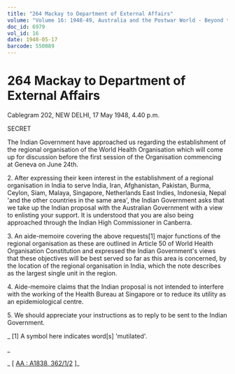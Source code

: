 ```yaml
---
title: "264 Mackay to Department of External Affairs"
volume: "Volume 16: 1948-49, Australia and the Postwar World - Beyond the Region"
doc_id: 6979
vol_id: 16
date: 1948-05-17
barcode: 550089
---
```


# 264 Mackay to Department of External Affairs

Cablegram 202, NEW DELHI, 17 May 1948, 4.40 p.m.

SECRET

The Indian Government have approached us regarding the establishment of the regional organisation of the World Health Organisation which will come up for discussion before the first session of the Organisation commencing at Geneva on June 24th.

2\. After expressing their keen interest in the establishment of a regional organisation in India to serve India, Iran, Afghanistan, Pakistan, Burma, Ceylon, Siam, Malaya, Singapore, Netherlands East Indies, Indonesia, Nepal 'and the other countries in the same area', the Indian Government asks that we take up the Indian proposal with the Australian Government with a view to enlisting your support. It is understood that you are also being approached through the Indian High Commissioner in Canberra.

3\. An aide-memoire covering the above requests[1] major functions of the regional organisation as these are outlined in Article 50 of World Health Organisation Constitution and expressed the Indian Government's views that these objectives will be best served so far as this area is concerned, by the location of the regional organisation in India, which the note describes as the largest single unit in the region.

4\. Aide-memoire claims that the Indian proposal is not intended to interfere with the working of the Health Bureau at Singapore or to reduce its utility as an epidemiological centre.

5\. We should appreciate your instructions as to reply to be sent to the Indian Government.

_ [1] A symbol here indicates word[s] 'mutilated'.

_

_ [ [AA : A1838, 362/1/2](http://www.naa.gov.au/cgi-bin/Search?O=I&Number=550089) ]_
